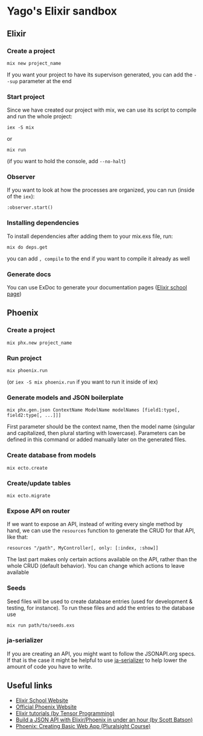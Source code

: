 # Yago's Elixir sandbox

## Elixir

### Create a project

`mix new project_name`

If you want your project to have its supervison generated, you can add the `--sup` parameter at the end

### Start project

Since we have created our project with mix, we can use its script to compile and run the whole project:

`iex -S mix`

or

`mix run`

(if you want to hold the console, add `--no-halt`)

### Observer

If you want to look at how the processes are organized, you can run (inside of the `iex`):

`:observer.start()`

### Installing dependencies

To install dependencies after adding them to your mix.exs file, run:

`mix do deps.get`

you can add `, compile` to the end if you want to compile it already as well

### Generate docs

You can use ExDoc to generate your documentation pages ([Elixir school page](https://elixirschool.com/en/lessons/basics/documentation/#exdoc))

## Phoenix

### Create a project

`mix phx.new project_name`

### Run project

`mix phoenix.run`

(or `iex -S mix phoenix.run` if you want to run it inside of iex)

### Generate models and JSON boilerplate

`mix phx.gen.json ContextName ModelName modelNames [field1:type[, field2:type[, ...]]]`

First parameter should be the context name, then the model name (singular and capitalized, then plural starting with lowercase). Parameters can be defined in this command or added manually later on the generated files.

### Create database from models

`mix ecto.create`

### Create/update tables

`mix ecto.migrate`

### Expose API on router

If we want to expose an API, instead of writing every single method by hand, we can use the `resources` function to generate the CRUD for that API, like that:

`resources "/path", MyController[, only: [:index, :show]]`

The last part makes only certain actions available on the API, rather than the whole CRUD (default behavior). You can change which actions to leave available

### Seeds

Seed files will be used to create database entries (used for development & testing, for instance). To run these files and add the entries to the database use

`mix run path/to/seeds.exs`

### ja-serializer

If you are creating an API, you might want to follow the JSONAPI.org specs. If that is the case it might be helpful to use [ja-serializer](https://github.com/vt-elixir/ja_serializer) to help lower the amount of code you have to write.

## Useful links

- [Elixir School Website](https://elixirschool.com/)
- [Official Phoenix Website](https://hexdocs.pm/phoenix/overview.html)
- [Elixir tutorials (by Tensor Programming)](https://www.youtube.com/playlist?list=PLJbE2Yu2zumAgKjSPyFtvYjP5LqgzafQq)
- [Build a JSON API with Elixir/Phoenix in under an hour (by Scott Batson)](https://www.youtube.com/watch?v=X9AggnaEXrM)
- [Phoenix: Creating Basic Web App (Pluralsight Course)](https://www.pluralsight.com/interactive-courses/phoenix-creating-basic-web-app)

